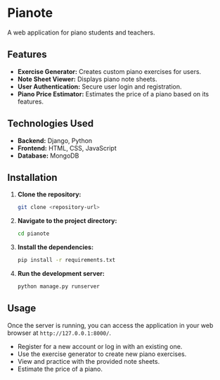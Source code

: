 # Pianote

A web application for piano students and teachers.

## Features

*   **Exercise Generator:** Creates custom piano exercises for users.
*   **Note Sheet Viewer:** Displays piano note sheets.
*   **User Authentication:** Secure user login and registration.
*   **Piano Price Estimator:** Estimates the price of a piano based on its features.

## Technologies Used

*   **Backend:** Django, Python
*   **Frontend:** HTML, CSS, JavaScript
*   **Database:** MongoDB

## Installation

1.  **Clone the repository:**

    ```bash
    git clone <repository-url>
    ```

2.  **Navigate to the project directory:**

    ```bash
    cd pianote
    ```

3.  **Install the dependencies:**

    ```bash
    pip install -r requirements.txt
    ```

4.  **Run the development server:**

    ```bash
    python manage.py runserver
    ```

## Usage

Once the server is running, you can access the application in your web browser at `http://127.0.0.1:8000/`.

*   Register for a new account or log in with an existing one.
*   Use the exercise generator to create new piano exercises.
*   View and practice with the provided note sheets.
*   Estimate the price of a piano.